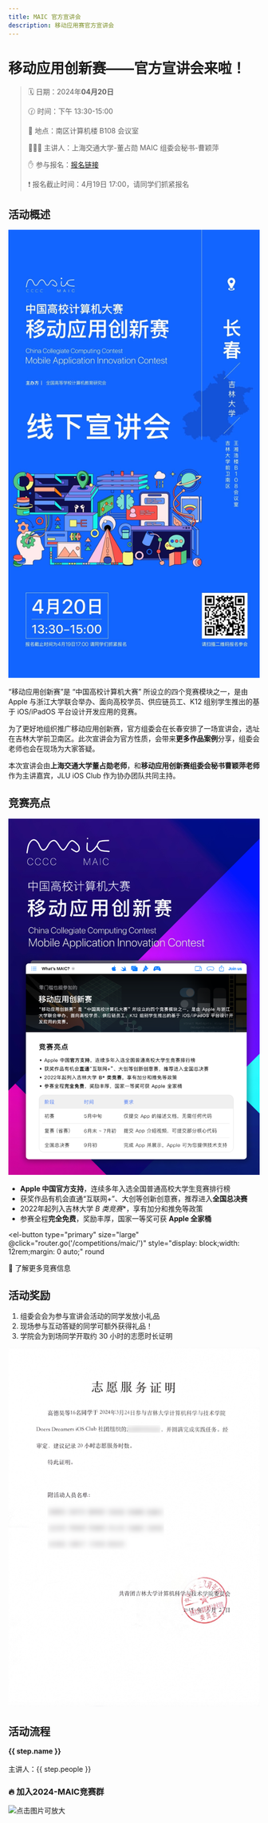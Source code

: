 ```yaml
---
title: MAIC 官方宣讲会
description: 移动应用赛官方宣讲会
---
```


# 移动应用创新赛——官方宣讲会来啦！

> 🗓️ 日期：2024年**04月20日**
>
> 🕜 时间：下午 13:30-15:00
>
> 🏢 地点：南区计算机楼 B108 会议室
>
> 👩🏻‍💻 主讲人：上海交通大学-董占勋
>           MAIC 组委会秘书-曹颖萍
> 
> ✋ 参与报名：[报名链接](https://www.wjx.cn/vm/tUo0G8e.aspx)
> 
> ❗️ 报名截止时间：4月19日 17:00，请同学们抓紧报名

## 活动概述

![活动海报](poster.jpg)

“移动应用创新赛”是 “中国高校计算机大赛” 所设立的四个竞赛模块之一，是由 Apple 与浙江大学联合举办、面向高校学员、供应链员工、K12 组别学生推出的基于 iOS/iPadOS 平台设计开发应用的竞赛。

为了更好地组织推广移动应用创新赛，官方组委会在长春安排了一场宣讲会，选址在吉林大学前卫南区。此次宣讲会为官方性质，会带来**更多作品案例**分享，组委会老师也会在现场为大家答疑。

本次宣讲会由**上海交通大学董占勋老师**，和**移动应用创新赛组委会秘书曹颖萍老师**作为主讲嘉宾，JLU iOS Club 作为协办团队共同主持。

## 竞赛亮点

![宣传海报（点击图片可放大）](maic.png)

- **Apple 中国官方支持**，连续多年入选全国普通高校大学生竞赛排行榜
- 获奖作品有机会直通“互联网+”、大创等创新创意赛，推荐进入**全国总决赛**
- 2022年起列入吉林大学 **B* 类竞赛**，享有加分和推免等政策
- 参赛全程**完全免费**，奖励丰厚，国家一等奖可获 **Apple 全家桶**

<el-button
type="primary"
size="large"
@click="router.go('/competitions/maic/')"
style="display: block;width: 12rem;margin: 0 auto;"
round
>
🔗 了解更多竞赛信息
</el-button>

## 活动奖励

1. 组委会会为参与宣讲会活动的同学发放小礼品
2. 现场参与互动答疑的同学可额外获得礼品！
3. 学院会为到场同学开取约 30 小时的志愿时长证明

![往期志愿时长证明](volunteer.png)

## 活动流程

<el-timeline style="max-width: 600px">
  <el-timeline-item
    v-for="(step, index) in steps"
    :key="index"
    :timestamp="step.time"
    type="primary"
  >
    <span style="font-weight: bold;margin: 0;">{{ step.name }}</span>
    <br></br>主讲人：{{ step.people }}
  </el-timeline-item>
</el-timeline>

### 🔥 加入2024-MAIC竞赛群

![点击图片可放大](/competitions/maic/maic-qr.jpg)


<script setup>
import {ElTimeline, ElTimelineItem, ElButton} from 'element-plus';
import { useRouter } from 'vitepress';

const steps = [
  {
    name: "活动开场",
    people: "JLU iOS Club",
    time: "13:30"
  },
  {
    name: "移动应用创新赛宣讲",
    people: "上海交通大学 董占勋",
    time: "13:30～14:40"
  },
  {
    name: "互动答疑+合影",
    people: "组委会秘书 曹颖萍",
    time: "14:40～15:00"
  },
];
const router = useRouter();
</script>

<style scoped>
ul.el-timeline {
    list-style: none;
}
</style>
